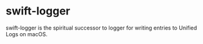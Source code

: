 # swift-logger

swift-logger is the spiritual successor to logger for writing entries to Unified Logs on macOS.
